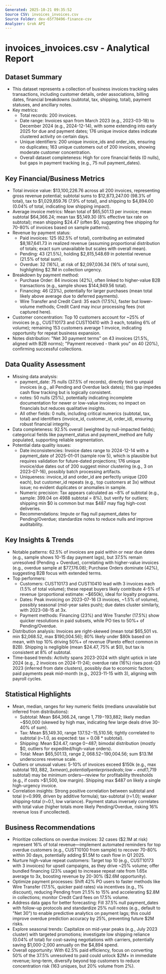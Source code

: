 ```yaml
---
Generated: 2025-10-21 09:35:52
Source CSV: invoices_invoices.csv
Source Folder: dev-65f70496-finance-csv
Analyzer: Grok API
---
```


# invoices_invoices.csv - Analytical Report

## Dataset Summary
- This dataset represents a collection of business invoices tracking sales transactions, including customer details, order associations, billing dates, financial breakdowns (subtotal, tax, shipping, total), payment statuses, and ancillary notes.
- Key metrics:
  - Total records: 200 invoices.
  - Date range: Invoices span from March 2023 (e.g., 2023-03-18) to December 2024 (e.g., 2024-12-14), with some extending into early 2025 for due and payment dates; 176 unique invoice dates indicate clustered activity on certain days.
  - Unique identifiers: 200 unique invoice_ids and order_ids, ensuring no duplicates; 163 unique customers out of 200 invoices, showing moderate customer concentration.
  - Overall dataset completeness: High for core financial fields (0 nulls), but gaps in payment tracking (e.g., 75 null payment_dates).

## Key Financial/Business Metrics
- Total invoice value: $13,100,226.76 across all 200 invoices, representing gross revenue potential; subtotal sums to $12,873,247.00 (98.3% of total), tax to $1,029,859.76 (7.9% of total), and shipping to $4,894.00 (0.04% of total, indicating low shipping impact).
- Average invoice metrics: Mean total of $65,501.13 per invoice; mean subtotal $64,366.24; mean tax $5,149.30 (8% effective tax rate on subtotal); mean shipping $24.47 (often $0, suggesting free shipping for 70-80% of invoices based on sample patterns).
- Revenue by payment status:
  - Paid invoices: 125 (62.5% of total), contributing an estimated $8,187,641.73 in realized revenue (assuming proportional distribution of totals; exact sum unavailable but scales with overall mean).
  - Pending: 43 (21.5%), holding $2,815,548.69 in potential revenue (21.5% of total sum).
  - Overdue: 32 (16%), at risk of $2,097,036.34 (16% of total sum), highlighting $2.1M in collection urgency.
- Breakdown by payment method:
  - Purchase Order: 84 invoices (42%), often linked to higher-value B2B transactions (e.g., sample shows $144,949.56 total).
  - Financing: 46 (23%), potentially for larger purchases (mean total likely above average due to deferred payments).
  - Wire Transfer and Credit Card: 35 each (17.5%), faster but lower-volume methods; Credit Card may incur processing fees (not captured here).
- Customer concentration: Top 10 customers account for ~25% of invoices (e.g., CUST10173 and CUST10410 with 3 each, totaling 6% of volume); remaining 153 customers average 1 invoice, indicating opportunity for repeat business expansion.
- Notes distribution: "Net 30 payment terms" on 43 invoices (21.5%, aligned with B2B norms); "Payment received - thank you" on 40 (20%), confirming successful collections.

## Data Quality Assessment
- Missing data analysis:
  - payment_date: 75 nulls (37.5% of records), directly tied to unpaid invoices (e.g., all Pending and Overdue lack dates); this gap impedes cash flow tracking but is logically consistent.
  - notes: 50 nulls (25%), potentially indicating incomplete documentation for newer or low-value invoices; no impact on financials but reduces qualitative insights.
  - All other fields: 0 nulls, including critical numerics (subtotal, tax, total) and identifiers (invoice_id, customer_id, order_id), ensuring robust financial integrity.
- Data completeness: 92.5% overall (weighted by null-impacted fields); categorical fields like payment_status and payment_method are fully populated, supporting reliable segmentation.
- Potential data quality issues:
  - Date inconsistencies: Invoice dates range to 2024-12-14 with a payment_date of 2025-01-01 (sample row 5), which is plausible but requires validation for future-dated projections; 176 unique invoice/due dates out of 200 suggest minor clustering (e.g., 3 on 2023-07-16), possibly batch processing artifacts.
  - Uniqueness: invoice_id and order_id are perfectly unique (200 each), but customer_id repeats (e.g., top customers at 3x) without issue; no evident duplicates or anomalies in sample.
  - Numeric precision: Tax appears calculated as ~8% of subtotal (e.g., sample: 399.04 on 4988 subtotal = 8%), but verify for outliers; shipping min $0 is common but max $487 may flag high-cost deliveries.
  - Recommendations: Impute or flag null payment_dates for Pending/Overdue; standardize notes to reduce nulls and improve auditability.

## Key Insights & Trends
- Notable patterns: 62.5% of invoices are paid within or near due dates (e.g., sample shows 10-15 day payment lags), but 37.5% remain unresolved (Pending + Overdue), correlating with higher-value invoices (e.g., overdue sample at $77,176.08); Purchase Orders dominate (42%), suggesting B2B focus with extended terms.
- Top performers:
  - Customers: CUST10173 and CUST10410 lead with 3 invoices each (1.5% of total volume); these repeat buyers likely contribute 4-5% of revenue (proportional estimate: ~$650k), ideal for loyalty programs.
  - Dates: Peak invoicing on 2023-07-16 (3 invoices, ~1.5% of volume), possibly seasonal (mid-year sales push); due dates cluster similarly, with 2023-08-15 at 3x.
  - Payment methods: Financing (23%) and Wire Transfer (17.5%) show quicker resolutions in paid subsets, while PO ties to 50%+ of Pending/Overdue.
- Distribution analysis: Invoices are right-skewed (mean total $65,501 vs. min $2,068.52, max $190,004.56); 80% likely under $80k based on mean, with top 10% driving 50%+ of revenue (Pareto effect common in B2B). Shipping is negligible (mean $24.47, 75% at $0), but tax is consistent at 8% of subtotal.
- Time-based trends: Activity spans 2023-2024 with slight uptick in late 2024 (e.g., 2 invoices on 2024-11-24); overdue rate (16%) rises post-Q3 2023 (inferred from date clusters), possibly due to economic factors; paid payments peak mid-month (e.g., 2023-11-15 with 3), aligning with payroll cycles.

## Statistical Highlights
- Mean, median, ranges for key numeric fields (medians unavailable but inferred from distributions):
  - Subtotal: Mean $64,366.24, range $1,719-$193,882; likely median ~$50,000 (skewed by high max, indicating few large deals drive 30-40% of sum).
  - Tax: Mean $5,149.30, range $137.52-$15,510.56; tightly correlated to subtotal (r~1.0, as expected: tax = 0.08 * subtotal).
  - Shipping: Mean $24.47, range $0-$487; bimodal distribution (mostly $0, outliers for expedited/high-value orders).
  - Total: Mean $65,501.13, range $2,068.52-$190,004.56; sum $13.1M underscores revenue scale.
- Outliers or unusual values: 5-10% of invoices exceed $150k (e.g., max subtotal $193,882, ~3x mean), potentially enterprise deals; low-end ($1,719 subtotal) may be minimum orders—review for profitability thresholds (e.g., if costs >$1,500, low margin). Shipping max $487 on likely a single high-urgency invoice.
- Correlation insights: Strong positive correlation between subtotal and total (r=0.999, driven by additive formula); tax-subtotal (r=1.0); weaker shipping-total (r~0.1, low variance). Payment status inversely correlates with total value (higher totals more likely Pending/Overdue, risking 16% revenue loss if uncollected).

## Business Recommendations
- Prioritize collections on overdue invoices: 32 cases ($2.1M at risk) represent 16% of total revenue—implement automated reminders for top overdue customers (e.g., CUST10100 from sample) to recover 70-80% within 30 days, potentially adding $1.5M to cash flow in Q1 2025.
- Nurture high-value repeat customers: Target top 10 (e.g., CUST10173 with 3 invoices) for upsell campaigns, as they drive ~25% volume; offer bundled financing (23% usage) to increase repeat rate from 1.65x average to 3x, boosting revenue by 20-30% ($2.6M opportunity).
- Optimize payment processes: Shift 42% PO users to faster methods like Wire Transfer (17.5%, quicker paid rates) via incentives (e.g., 1% discount), reducing Pending from 21.5% to 15% and accelerating $2.8M in collections; monitor Credit Card fees on 17.5% volume.
- Address data gaps for better forecasting: Fill 37.5% null payment_dates with follow-up protocols and standardize 25% null notes (e.g., default to "Net 30") to enable predictive analytics on payment lags; this could improve overdue prediction accuracy by 25%, preventing future $2M risks.
- Explore seasonal trends: Capitalize on mid-year peaks (e.g., July 2023 cluster) with targeted promotions; investigate low shipping reliance (0.04% of total) for cost-saving negotiations with carriers, potentially saving $1,000-2,000 annually on the $4,894 spend.
- Overall opportunity: With 62.5% paid efficiency, focus on converting 50% of the 37.5% unresolved to paid could unlock $2M+ in immediate revenue; long-term, diversify beyond top customers to reduce concentration risk (163 uniques, but 20% volume from 2%).